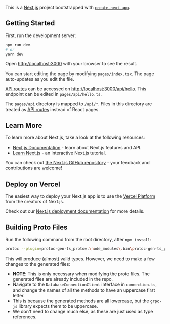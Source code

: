 This is a [Next.js](https://nextjs.org/) project bootstrapped with [`create-next-app`](https://github.com/vercel/next.js/tree/canary/packages/create-next-app).

## Getting Started

First, run the development server:

```bash
npm run dev
# or
yarn dev
```

Open [http://localhost:3000](http://localhost:3000) with your browser to see the result.

You can start editing the page by modifying `pages/index.tsx`. The page auto-updates as you edit the file.

[API routes](https://nextjs.org/docs/api-routes/introduction) can be accessed on [http://localhost:3000/api/hello](http://localhost:3000/api/hello). This endpoint can be edited in `pages/api/hello.ts`.

The `pages/api` directory is mapped to `/api/*`. Files in this directory are treated as [API routes](https://nextjs.org/docs/api-routes/introduction) instead of React pages.

## Learn More

To learn more about Next.js, take a look at the following resources:

- [Next.js Documentation](https://nextjs.org/docs) - learn about Next.js features and API.
- [Learn Next.js](https://nextjs.org/learn) - an interactive Next.js tutorial.

You can check out [the Next.js GitHub repository](https://github.com/vercel/next.js/) - your feedback and contributions are welcome!

## Deploy on Vercel

The easiest way to deploy your Next.js app is to use the [Vercel Platform](https://vercel.com/new?utm_medium=default-template&filter=next.js&utm_source=create-next-app&utm_campaign=create-next-app-readme) from the creators of Next.js.

Check out our [Next.js deployment documentation](https://nextjs.org/docs/deployment) for more details.

## Building Proto Files
Run the following command from the root directory, after `npm install`:
```bash
protoc --plugin=protoc-gen-ts_proto=.\node_modules\.bin\protoc-gen-ts_proto.cmd --ts_proto_opt=esModuleInterop=true --ts_proto_opt=outputServices=grpc-js --ts_proto_out=. .\pages\proto\connection.proto
```
This will produce (almost) valid types. However, we need to make a few changes to the generated files:
- **NOTE**: This is only necessary when modifying the proto files. The generated files are already included in the repo.
- Navigate to the `DatabaseConnectionClient` interface in `connection.ts`, and change the names of all the methods to have an uppercase first letter. 
- This is because the generated methods are all lowercase, but the `grpc-js` library expects them to be uppercase.
- We don't need to change much else, as these are just used as type references. 